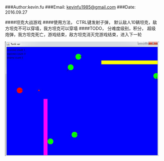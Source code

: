 ###Author:kevin.fu
###Email: kevinfu1985@gmail.com
###Date:  2016.09.27

####坦克大战游戏
####使用方法， CTRL键发射子弹， 默认敌人10辆坦克，敌方坦克不可以穿墙，我方坦克可以穿墙
####TODO， 分难度级别，积分， 超级炮弹，我方坦克死亡，游戏结束，敌方坦克消灭完游戏结束，进入下一轮

![Alt text](/Project/TankWar_Game/tank.jpg)


